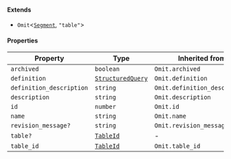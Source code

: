 #### Extends

* `Omit`<[`Segment`](Segment.md), `"table"`>

#### Properties

| Property                                                     | Type                                    | Inherited from                |
| ------------------------------------------------------------ | --------------------------------------- | ----------------------------- |
| <a id="archived"></a> `archived`                             | `boolean`                               | `Omit.archived`               |
| <a id="definition"></a> `definition`                         | [`StructuredQuery`](StructuredQuery.md) | `Omit.definition`             |
| <a id="definition_description"></a> `definition_description` | `string`                                | `Omit.definition_description` |
| <a id="description"></a> `description`                       | `string`                                | `Omit.description`            |
| <a id="id"></a> `id`                                         | `number`                                | `Omit.id`                     |
| <a id="name"></a> `name`                                     | `string`                                | `Omit.name`                   |
| <a id="revision_message"></a> `revision_message?`            | `string`                                | `Omit.revision_message`       |
| <a id="table"></a> `table?`                                  | [`TableId`](TableId.md)                 | -                             |
| <a id="table_id"></a> `table_id`                             | [`TableId`](TableId.md)                 | `Omit.table_id`               |
